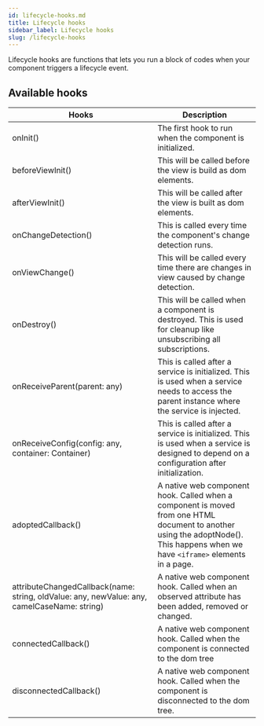 ```yaml
---
id: lifecycle-hooks.md
title: Lifecycle hooks
sidebar_label: Lifecycle hooks
slug: /lifecycle-hooks
---
```


Lifecycle hooks are functions that lets you run a block of codes when your component triggers a lifecycle event.

## Available hooks

| Hooks                                                 | Description |
| ---                                                   | --- |
| onInit()                                              | The first hook to run when the component is initialized. |
| beforeViewInit()                                      | This will be called before the view is build as dom elements. |
| afterViewInit()                                       | This will be called after the view is built as dom elements. |
| onChangeDetection()                                   | This is called every time the component's change detection runs. |
| onViewChange()                                        | This will be called every time there are changes in view caused by change detection. |
| onDestroy()                                           | This will be called when a component is destroyed. This is used for cleanup like unsubscribing all subscriptions. |
| onReceiveParent(parent: any)                          | This is called after a service is initialized. This is used when a service needs to access the parent instance where the service is injected. |
| onReceiveConfig(config: any, container: Container)    | This is called after a service is initialized. This is used when a service is designed to depend on a configuration after initialization. |
| adoptedCallback()                                     | A native web component hook. Called when a component is moved from one HTML document to another using the adoptNode(). This happens when we have `<iframe>` elements in a page. |
| attributeChangedCallback(name: string, oldValue: any, newValue: any, camelCaseName: string) | A native web component hook. Called when an observed attribute has been added, removed or changed. |
| connectedCallback()                                   | A native web component hook. Called when the component is connected to the dom tree |
| disconnectedCallback()                                | A native web component hook. Called when the component is disconnected to the dom tree. |

